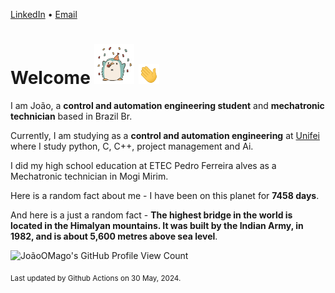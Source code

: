 [LinkedIn](https://www.linkedin.com/in/joão-pedro-gozzoli-b95641301/) &bull;
[Email](joaopedrogozzoli@gmail.com)

# Welcome <img src="happy.gif" height="64px" /> <img src="wave.gif" height="32px" />

I am João, a  **control and automation engineering student** and **mechatronic technician** based in Brazil Br.

Currently, I am studying as a **control and automation engineering** at [Unifei](https://unifei.edu.br) where I study python, C, C++, project management and Ai.

I did my high school education at ETEC Pedro Ferreira alves as a Mechatronic technician in Mogi Mirim.

Here is a random fact about me - I have been on this planet for **7458 days**.

And here is a just a random fact -  **The highest bridge in the world is located in the Himalyan mountains. It was built by the Indian Army, in 1982, and is about 5,600 metres above sea level**.

![JoãoOMago's GitHub Profile View Count](https://komarev.com/ghpvc/?username=JoaoOMago)

<sub>Last updated by Github Actions on 30 May, 2024.</sub>
